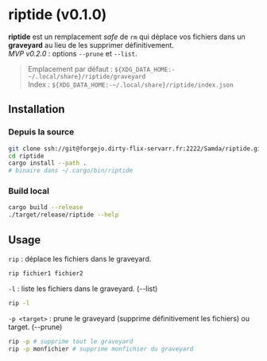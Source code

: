 # riptide (v0.1.0)

**riptide** est un remplacement _safe_ de `rm` qui déplace vos fichiers dans un **graveyard**
au lieu de les supprimer définitivement.  
_MVP v0.2.0 :_ options `--prune` et `--list`.

> Emplacement par défaut : `${XDG_DATA_HOME:-~/.local/share}/riptide/graveyard`  
> Index : `${XDG_DATA_HOME:-~/.local/share}/riptide/index.json`

## Installation

### Depuis la source

```bash
git clone ssh://git@forgejo.dirty-flix-servarr.fr:2222/Samda/riptide.git
cd riptide
cargo install --path .
# binaire dans ~/.cargo/bin/riptide
```

### Build local

```bash
cargo build --release
./target/release/riptide --help
```

## Usage

`rip` : déplace les fichiers dans le graveyard.

```bash
rip fichier1 fichier2
```

`-l` : liste les fichiers dans le graveyard. (--list)

```bash
rip -l
```

`-p <target>` : prune le graveyard (supprime définitivement les fichiers) ou target. (--prune)

```bash
rip -p # supprime tout le graveyard
rip -p monfichier # supprime monfichier du graveyard
```
